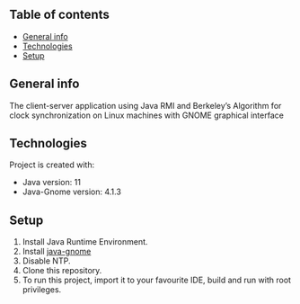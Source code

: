 ## Table of contents
* [General info](#general-info)
* [Technologies](#technologies)
* [Setup](#setup)

## General info
The client-server application using Java RMI and Berkeley’s Algorithm for clock synchronization on Linux machines with GNOME graphical interface
	
## Technologies
Project is created with:
* Java version: 11
* Java-Gnome version: 4.1.3
	
## Setup
1. Install Java Runtime Environment.
2. Install [java-gnome](http://java-gnome.sourceforge.net/get/)
3. Disable NTP.
3. Clone this repository.
4. To run this project, import it to your favourite IDE, build and run with root privileges.
